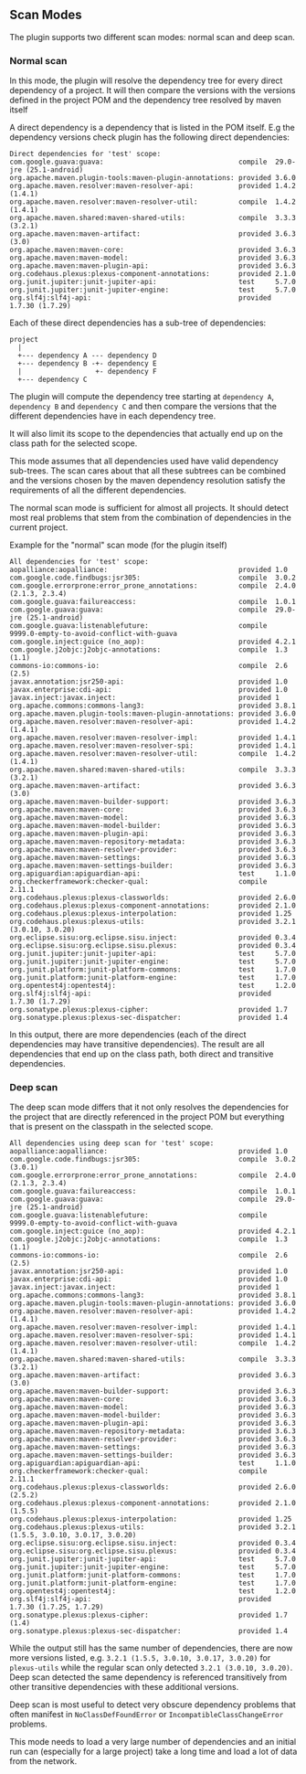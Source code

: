## Scan Modes

The plugin supports two different scan modes: normal scan and deep scan.

### Normal scan

In this mode, the plugin will resolve the dependency tree for every
direct dependency of a project. It will then compare the versions with
the versions defined in the project POM and the dependency tree
resolved by maven itself

A direct dependency is a dependency that is listed in the POM
itself. E.g the dependency versions check plugin has the following
direct dependencies:

```
Direct dependencies for 'test' scope:
com.google.guava:guava:                                 compile  29.0-jre (25.1-android)
org.apache.maven.plugin-tools:maven-plugin-annotations: provided 3.6.0
org.apache.maven.resolver:maven-resolver-api:           provided 1.4.2 (1.4.1)
org.apache.maven.resolver:maven-resolver-util:          compile  1.4.2 (1.4.1)
org.apache.maven.shared:maven-shared-utils:             compile  3.3.3 (3.2.1)
org.apache.maven:maven-artifact:                        provided 3.6.3 (3.0)
org.apache.maven:maven-core:                            provided 3.6.3
org.apache.maven:maven-model:                           provided 3.6.3
org.apache.maven:maven-plugin-api:                      provided 3.6.3
org.codehaus.plexus:plexus-component-annotations:       provided 2.1.0
org.junit.jupiter:junit-jupiter-api:                    test     5.7.0
org.junit.jupiter:junit-jupiter-engine:                 test     5.7.0
org.slf4j:slf4j-api:                                    provided 1.7.30 (1.7.29)
```

Each of these direct dependencies has a sub-tree of dependencies:

```
project
  |
  +--- dependency A --- dependency D
  +--- dependency B -+- dependency E
  |                  +- dependency F
  +--- dependency C
```

The plugin will compute the dependency tree starting at `dependency A`,
`dependency B` and `dependency C` and then compare the versions
that the different dependencies have in each dependency tree.

It will also limit its scope to the dependencies that actually end up
on the class path for the selected scope.

This mode assumes that all dependencies used have valid dependency
sub-trees. The scan cares about that all these subtrees can be
combined and the versions chosen by the maven dependency resolution
satisfy the requirements of all the different dependencies.

The normal scan mode is sufficient for almost all projects. It should
detect most real problems that stem from the combination of
dependencies in the current project.

Example for the "normal" scan mode (for the plugin itself)

```
All dependencies for 'test' scope:
aopalliance:aopalliance:                                provided 1.0
com.google.code.findbugs:jsr305:                        compile  3.0.2
com.google.errorprone:error_prone_annotations:          compile  2.4.0 (2.1.3, 2.3.4)
com.google.guava:failureaccess:                         compile  1.0.1
com.google.guava:guava:                                 compile  29.0-jre (25.1-android)
com.google.guava:listenablefuture:                      compile  9999.0-empty-to-avoid-conflict-with-guava
com.google.inject:guice (no_aop):                       provided 4.2.1
com.google.j2objc:j2objc-annotations:                   compile  1.3 (1.1)
commons-io:commons-io:                                  compile  2.6 (2.5)
javax.annotation:jsr250-api:                            provided 1.0
javax.enterprise:cdi-api:                               provided 1.0
javax.inject:javax.inject:                              provided 1
org.apache.commons:commons-lang3:                       provided 3.8.1
org.apache.maven.plugin-tools:maven-plugin-annotations: provided 3.6.0
org.apache.maven.resolver:maven-resolver-api:           provided 1.4.2 (1.4.1)
org.apache.maven.resolver:maven-resolver-impl:          provided 1.4.1
org.apache.maven.resolver:maven-resolver-spi:           provided 1.4.1
org.apache.maven.resolver:maven-resolver-util:          compile  1.4.2 (1.4.1)
org.apache.maven.shared:maven-shared-utils:             compile  3.3.3 (3.2.1)
org.apache.maven:maven-artifact:                        provided 3.6.3 (3.0)
org.apache.maven:maven-builder-support:                 provided 3.6.3
org.apache.maven:maven-core:                            provided 3.6.3
org.apache.maven:maven-model:                           provided 3.6.3
org.apache.maven:maven-model-builder:                   provided 3.6.3
org.apache.maven:maven-plugin-api:                      provided 3.6.3
org.apache.maven:maven-repository-metadata:             provided 3.6.3
org.apache.maven:maven-resolver-provider:               provided 3.6.3
org.apache.maven:maven-settings:                        provided 3.6.3
org.apache.maven:maven-settings-builder:                provided 3.6.3
org.apiguardian:apiguardian-api:                        test     1.1.0
org.checkerframework:checker-qual:                      compile  2.11.1
org.codehaus.plexus:plexus-classworlds:                 provided 2.6.0
org.codehaus.plexus:plexus-component-annotations:       provided 2.1.0
org.codehaus.plexus:plexus-interpolation:               provided 1.25
org.codehaus.plexus:plexus-utils:                       provided 3.2.1 (3.0.10, 3.0.20)
org.eclipse.sisu:org.eclipse.sisu.inject:               provided 0.3.4
org.eclipse.sisu:org.eclipse.sisu.plexus:               provided 0.3.4
org.junit.jupiter:junit-jupiter-api:                    test     5.7.0
org.junit.jupiter:junit-jupiter-engine:                 test     5.7.0
org.junit.platform:junit-platform-commons:              test     1.7.0
org.junit.platform:junit-platform-engine:               test     1.7.0
org.opentest4j:opentest4j:                              test     1.2.0
org.slf4j:slf4j-api:                                    provided 1.7.30 (1.7.29)
org.sonatype.plexus:plexus-cipher:                      provided 1.7
org.sonatype.plexus:plexus-sec-dispatcher:              provided 1.4
```

In this output, there are more dependencies (each of the direct dependencies may have transitive dependencies). The result are all dependencies that end up on the class path, both direct and transitive dependencies.

### Deep scan

The deep scan mode differs that it not only resolves the dependencies for the project that are directly referenced in the project POM but everything that is present  on the classpath in the selected scope.

```
All dependencies using deep scan for 'test' scope:
aopalliance:aopalliance:                                provided 1.0
com.google.code.findbugs:jsr305:                        compile  3.0.2 (3.0.1)
com.google.errorprone:error_prone_annotations:          compile  2.4.0 (2.1.3, 2.3.4)
com.google.guava:failureaccess:                         compile  1.0.1
com.google.guava:guava:                                 compile  29.0-jre (25.1-android)
com.google.guava:listenablefuture:                      compile  9999.0-empty-to-avoid-conflict-with-guava
com.google.inject:guice (no_aop):                       provided 4.2.1
com.google.j2objc:j2objc-annotations:                   compile  1.3 (1.1)
commons-io:commons-io:                                  compile  2.6 (2.5)
javax.annotation:jsr250-api:                            provided 1.0
javax.enterprise:cdi-api:                               provided 1.0
javax.inject:javax.inject:                              provided 1
org.apache.commons:commons-lang3:                       provided 3.8.1
org.apache.maven.plugin-tools:maven-plugin-annotations: provided 3.6.0
org.apache.maven.resolver:maven-resolver-api:           provided 1.4.2 (1.4.1)
org.apache.maven.resolver:maven-resolver-impl:          provided 1.4.1
org.apache.maven.resolver:maven-resolver-spi:           provided 1.4.1
org.apache.maven.resolver:maven-resolver-util:          compile  1.4.2 (1.4.1)
org.apache.maven.shared:maven-shared-utils:             compile  3.3.3 (3.2.1)
org.apache.maven:maven-artifact:                        provided 3.6.3 (3.0)
org.apache.maven:maven-builder-support:                 provided 3.6.3
org.apache.maven:maven-core:                            provided 3.6.3
org.apache.maven:maven-model:                           provided 3.6.3
org.apache.maven:maven-model-builder:                   provided 3.6.3
org.apache.maven:maven-plugin-api:                      provided 3.6.3
org.apache.maven:maven-repository-metadata:             provided 3.6.3
org.apache.maven:maven-resolver-provider:               provided 3.6.3
org.apache.maven:maven-settings:                        provided 3.6.3
org.apache.maven:maven-settings-builder:                provided 3.6.3
org.apiguardian:apiguardian-api:                        test     1.1.0
org.checkerframework:checker-qual:                      compile  2.11.1
org.codehaus.plexus:plexus-classworlds:                 provided 2.6.0 (2.5.2)
org.codehaus.plexus:plexus-component-annotations:       provided 2.1.0 (1.5.5)
org.codehaus.plexus:plexus-interpolation:               provided 1.25
org.codehaus.plexus:plexus-utils:                       provided 3.2.1 (1.5.5, 3.0.10, 3.0.17, 3.0.20)
org.eclipse.sisu:org.eclipse.sisu.inject:               provided 0.3.4
org.eclipse.sisu:org.eclipse.sisu.plexus:               provided 0.3.4
org.junit.jupiter:junit-jupiter-api:                    test     5.7.0
org.junit.jupiter:junit-jupiter-engine:                 test     5.7.0
org.junit.platform:junit-platform-commons:              test     1.7.0
org.junit.platform:junit-platform-engine:               test     1.7.0
org.opentest4j:opentest4j:                              test     1.2.0
org.slf4j:slf4j-api:                                    provided 1.7.30 (1.7.25, 1.7.29)
org.sonatype.plexus:plexus-cipher:                      provided 1.7 (1.4)
org.sonatype.plexus:plexus-sec-dispatcher:              provided 1.4
```

While the output still has the same number of dependencies, there are now more versions listed, e.g. `3.2.1 (1.5.5, 3.0.10, 3.0.17, 3.0.20)` for `plexus-utils` while the regular scan only detected `3.2.1 (3.0.10, 3.0.20)`. Deep scan detected the same dependency is referenced transitively from other transitive dependencies with these additional versions.

Deep scan is most useful to detect very obscure dependency problems that often manifest in `NoClassDefFoundError` or `IncompatibleClassChangeError` problems.

This mode needs to load a very large number of dependencies and an initial run can (especially for a large project) take a long time and load a lot of data from the network.
